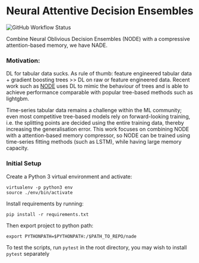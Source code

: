 # Neural Attentive Decision Ensembles
![GitHub Workflow Status](https://img.shields.io/github/workflow/status/xl402/neural-attentive-decision-ensembles/nade)

Combine Neural Oblivious Decision Ensembles (NODE) with a compressive
attention-based memory, we have NADE.

### Motivation:
DL for tabular data sucks. As rule of thumb: feature engineered tabular data +
gradient boosting trees >> DL on raw or feature engineered data. Recent work
such as <a href="https://arxiv.org/abs/1909.06312">NODE</a> uses DL to mimic
the behaviour of trees and is able to achieve performance comparable with
popular tree-based methods such as lightgbm.

Time-series tabular data remains a challenge within the ML community; even most competitive tree-based
models rely on forward-looking training, i.e. the splitting points are decided
using the entire training data, thereby increasing the generalisation error. This work focuses on combining NODE with a attention-based memory compressor, so NODE can be trained using time-series fitting methods (such as LSTM), while having large memory capacity.


### Initial Setup
Create a Python 3 virtual environment and activate:
```
virtualenv -p python3 env
source ./env/bin/activate
```
Install requirements by running:
```
pip install -r requirements.txt
```
Then export project to python path:
```
export PYTHONPATH=$PYTHONPATH:/$PATH_TO_REPO/nade
```
To test the scripts, run `pytest` in the root directory, you may wish to
install `pytest` separately
